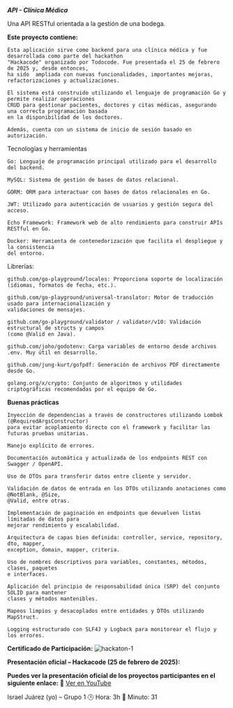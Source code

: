 ***API - Clínica Médica***

Una API RESTful orientada a la gestión de una bodega.

**Este proyecto contiene:**

    Esta aplicación sirve como backend para una clínica médica y fue desarrollada como parte del hackathon 
    "Hackacode" organizado por Todocode. Fue presentada el 25 de febrero de 2025 y, desde entonces, 
    ha sido  ampliada con nuevas funcionalidades, importantes mejoras, refactorizaciones y actualizaciones. 
    
    El sistema está construido utilizando el lenguaje de programación Go y permite realizar operaciones 
    CRUD para gestionar pacientes, doctores y citas médicas, asegurando una correcta programación basada 
    en la disponibilidad de los doctores. 
    
    Además, cuenta con un sistema de inicio de sesión basado en autorización.

Tecnologías y herramientas

    Go: Lenguaje de programación principal utilizado para el desarrollo del backend.

    MySQL: Sistema de gestión de bases de datos relacional.

    GORM: ORM para interactuar con bases de datos relacionales en Go.

    JWT: Utilizado para autenticación de usuarios y gestión segura del acceso.

    Echo Framework: Framework web de alto rendimiento para construir APIs RESTful en Go.

    Docker: Herramienta de contenedorización que facilita el despliegue y la consistencia 
    del entorno.
    
Librerías:
    
    github.com/go-playground/locales: Proporciona soporte de localización (idiomas, formatos de fecha, etc.).
    
    github.com/go-playground/universal-translator: Motor de traducción usado para internacionalización y 
    validaciones de mensajes.
    
    github.com/go-playground/validator / validator/v10: Validación estructural de structs y campos 
    (como @Valid en Java).
    
    github.com/joho/godotenv: Carga variables de entorno desde archivos .env. Muy útil en desarrollo.
    
    github.com/jung-kurt/gofpdf: Generación de archivos PDF directamente desde Go.
    
    golang.org/x/crypto: Conjunto de algoritmos y utilidades criptográficas recomendadas por el equipo de Go.
    

 **Buenas prácticas**

    Inyección de dependencias a través de constructores utilizando Lombok (@RequiredArgsConstructor) 
    para evitar acoplamiento directo con el framework y facilitar las futuras pruebas unitarias.

    Manejo explícito de errores.

    Documentación automática y actualizada de los endpoints REST con Swagger / OpenAPI.

    Uso de DTOs para transferir datos entre cliente y servidor.

    Validación de datos de entrada en los DTOs utilizando anotaciones como @NotBlank, @Size, 
    @Valid, entre otras.

    Implementación de paginación en endpoints que devuelven listas límitadas de datos para 
    mejorar rendimiento y escalabilidad.

    Arquitectura de capas bien definida: controller, service, repository, dto, mapper, 
    exception, domain, mapper, criteria.

    Uso de nombres descriptivos para variables, constantes, métodos, clases, paquetes 
    e interfaces.

    Aplicación del principio de responsabilidad única (SRP) del conjunto SOLID para mantener 
    clases y métodos mantenibles.

    Mapeos limpios y desacoplados entre entidades y DTOs utilizando MapStruct.

    Logging estructurado con SLF4J y Logback para monitorear el flujo y los errores.

  **Certificado de Participación:**
![hackaton-1](https://github.com/user-attachments/assets/5e8854ab-4302-4763-a4c2-816a2575d85b)

 **Presentación oficial – Hackacode (25 de febrero de 2025):**

**Puedes ver la presentación oficial de los proyectos participantes en el siguiente enlace:**
🔗 [Ver en YouTube](https://www.youtube.com/watch?v=Nr6f0MuI_rM&t=13426s)

Israel Juárez (yo) – Grupo 1
🕒 Hora: 3h     📍 Minuto: 31
